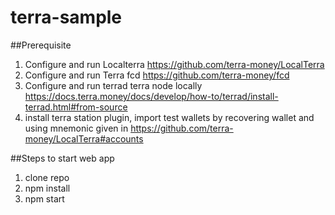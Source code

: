 # terra-sample
##Prerequisite
1. Configure and run Localterra https://github.com/terra-money/LocalTerra
2. Configure and run Terra fcd https://github.com/terra-money/fcd
3. Configure and run terrad terra node locally https://docs.terra.money/docs/develop/how-to/terrad/install-terrad.html#from-source
4. install terra station plugin, import test wallets by recovering wallet and using mnemonic given in https://github.com/terra-money/LocalTerra#accounts

##Steps to start web app
1. clone repo
2. npm install
3. npm start